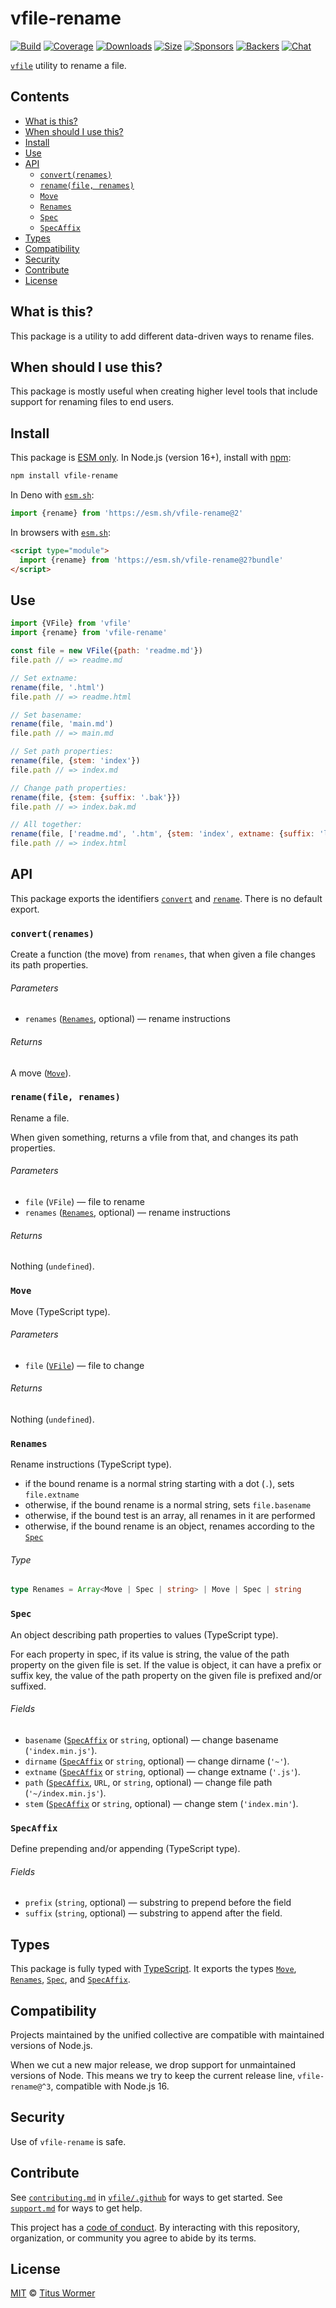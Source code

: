 # vfile-rename

[![Build][build-badge]][build]
[![Coverage][coverage-badge]][coverage]
[![Downloads][downloads-badge]][downloads]
[![Size][size-badge]][size]
[![Sponsors][sponsors-badge]][collective]
[![Backers][backers-badge]][collective]
[![Chat][chat-badge]][chat]

[`vfile`][vfile] utility to rename a file.

## Contents

*   [What is this?](#what-is-this)
*   [When should I use this?](#when-should-i-use-this)
*   [Install](#install)
*   [Use](#use)
*   [API](#api)
    *   [`convert(renames)`](#convertrenames)
    *   [`rename(file, renames)`](#renamefile-renames)
    *   [`Move`](#move)
    *   [`Renames`](#renames)
    *   [`Spec`](#spec)
    *   [`SpecAffix`](#specaffix)
*   [Types](#types)
*   [Compatibility](#compatibility)
*   [Security](#security)
*   [Contribute](#contribute)
*   [License](#license)

## What is this?

This package is a utility to add different data-driven ways to rename files.

## When should I use this?

This package is mostly useful when creating higher level tools that include
support for renaming files to end users.

## Install

This package is [ESM only][esm].
In Node.js (version 16+), install with [npm][]:

```sh
npm install vfile-rename
```

In Deno with [`esm.sh`][esmsh]:

```js
import {rename} from 'https://esm.sh/vfile-rename@2'
```

In browsers with [`esm.sh`][esmsh]:

```html
<script type="module">
  import {rename} from 'https://esm.sh/vfile-rename@2?bundle'
</script>
```

## Use

```js
import {VFile} from 'vfile'
import {rename} from 'vfile-rename'

const file = new VFile({path: 'readme.md'})
file.path // => readme.md

// Set extname:
rename(file, '.html')
file.path // => readme.html

// Set basename:
rename(file, 'main.md')
file.path // => main.md

// Set path properties:
rename(file, {stem: 'index'})
file.path // => index.md

// Change path properties:
rename(file, {stem: {suffix: '.bak'}})
file.path // => index.bak.md

// All together:
rename(file, ['readme.md', '.htm', {stem: 'index', extname: {suffix: 'l'}}])
file.path // => index.html
```

## API

This package exports the identifiers [`convert`][api-convert] and
[`rename`][api-rename].
There is no default export.

### `convert(renames)`

Create a function (the move) from `renames`, that when given a file changes
its path properties.

###### Parameters

*   `renames` ([`Renames`][api-renames], optional)
    — rename instructions

###### Returns

A move ([`Move`][api-move]).

### `rename(file, renames)`

Rename a file.

When given something, returns a vfile from that, and changes its path
properties.

###### Parameters

*   `file` (`VFile`)
    — file to rename
*   `renames` ([`Renames`][api-renames], optional)
    — rename instructions

###### Returns

Nothing (`undefined`).

### `Move`

Move (TypeScript type).

###### Parameters

*   `file` ([`VFile`][vfile])
    — file to change

###### Returns

Nothing (`undefined`).

### `Renames`

Rename instructions (TypeScript type).

*   if the bound rename is a normal string starting with a dot (`.`), sets
    `file.extname`
*   otherwise, if the bound rename is a normal string, sets `file.basename`
*   otherwise, if the bound test is an array, all renames in it are
    performed
*   otherwise, if the bound rename is an object, renames according to the
    [`Spec`][api-spec]

###### Type

```ts
type Renames = Array<Move | Spec | string> | Move | Spec | string
```

### `Spec`

An object describing path properties to values (TypeScript type).

For each property in spec, if its value is string, the value of the path
property on the given file is set.
If the value is object, it can have a prefix or suffix key, the value of
the path property on the given file is prefixed and/or suffixed.

###### Fields

*   `basename` ([`SpecAffix`][api-spec-affix] or `string`, optional)
    — change basename (`'index.min.js'`).
*   `dirname` ([`SpecAffix`][api-spec-affix] or `string`, optional)
    — change dirname (`'~'`).
*   `extname` ([`SpecAffix`][api-spec-affix] or `string`, optional)
    — change extname (`'.js'`).
*   `path` ([`SpecAffix`][api-spec-affix], `URL`, or `string`, optional)
    — change file path (`'~/index.min.js'`).
*   `stem` ([`SpecAffix`][api-spec-affix] or `string`, optional)
    — change stem (`'index.min'`).

### `SpecAffix`

Define prepending and/or appending (TypeScript type).

###### Fields

*   `prefix` (`string`, optional)
    — substring to prepend before the field
*   `suffix` (`string`, optional)
    — substring to append after the field.

## Types

This package is fully typed with [TypeScript][].
It exports the types [`Move`][api-move], [`Renames`][api-renames],
[`Spec`][api-spec], and [`SpecAffix`][api-spec-affix].

## Compatibility

Projects maintained by the unified collective are compatible with maintained
versions of Node.js.

When we cut a new major release, we drop support for unmaintained versions of
Node.
This means we try to keep the current release line, `vfile-rename@^3`,
compatible with Node.js 16.

## Security

Use of `vfile-rename` is safe.

## Contribute

See [`contributing.md`][contributing] in [`vfile/.github`][health] for ways to
get started.
See [`support.md`][support] for ways to get help.

This project has a [code of conduct][coc].
By interacting with this repository, organization, or community you agree to
abide by its terms.

## License

[MIT][license] © [Titus Wormer][author]

<!-- Definitions -->

[build-badge]: https://github.com/vfile/vfile-rename/workflows/main/badge.svg

[build]: https://github.com/vfile/vfile-rename/actions

[coverage-badge]: https://img.shields.io/codecov/c/github/vfile/vfile-rename.svg

[coverage]: https://codecov.io/github/vfile/vfile-rename

[downloads-badge]: https://img.shields.io/npm/dm/vfile-rename.svg

[downloads]: https://www.npmjs.com/package/vfile-rename

[size-badge]: https://img.shields.io/badge/dynamic/json?label=minzipped%20size&query=$.size.compressedSize&url=https://deno.bundlejs.com/?q=vfile-rename

[size]: https://bundlejs.com/?q=vfile-rename

[sponsors-badge]: https://opencollective.com/unified/sponsors/badge.svg

[backers-badge]: https://opencollective.com/unified/backers/badge.svg

[collective]: https://opencollective.com/unified

[chat-badge]: https://img.shields.io/badge/chat-discussions-success.svg

[chat]: https://github.com/vfile/vfile/discussions

[npm]: https://docs.npmjs.com/cli/install

[esm]: https://gist.github.com/sindresorhus/a39789f98801d908bbc7ff3ecc99d99c

[esmsh]: https://esm.sh

[typescript]: https://www.typescriptlang.org

[contributing]: https://github.com/vfile/.github/blob/main/contributing.md

[support]: https://github.com/vfile/.github/blob/main/support.md

[health]: https://github.com/vfile/.github

[coc]: https://github.com/vfile/.github/blob/main/code-of-conduct.md

[license]: license

[author]: https://wooorm.com

[vfile]: https://github.com/vfile/vfile

[api-convert]: #convertrenames

[api-rename]: #renamefile-renames

[api-move]: #move

[api-renames]: #renames

[api-spec]: #spec

[api-spec-affix]: #specaffix
